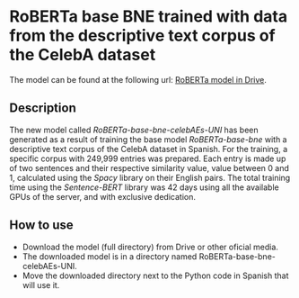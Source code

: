 # RoBERTa base BNE trained with data from the descriptive text corpus of the CelebA dataset
The model can be found at the following url:
[RoBERTa model in Drive](https://drive.google.com/drive/folders/1uIxn6CPPNRnThRRsAs2G9_i3gRfDfxof?usp=sharing).

## Description
The new model called *RoBERTa-base-bne-celebAEs-UNI* has been generated as a result of training the base model *RoBERTa-base-bne* with a descriptive text corpus of the CelebA dataset in Spanish. For the training, a specific corpus with 249,999 entries was prepared. Each entry is made up of two sentences and their respective similarity value, value between 0 and 1, calculated using the *Spacy* library on their English pairs. The total training time using the *Sentence-BERT* library was 42 days using all the available GPUs of the server, and with exclusive dedication. 
## How to use
- Download the model (full directory) from Drive or other oficial media. 
- The downloaded model is in a directory named RoBERTa-base-bne-celebAEs-UNI.
- Move the downloaded directory next to the Python code in Spanish that will use it.
